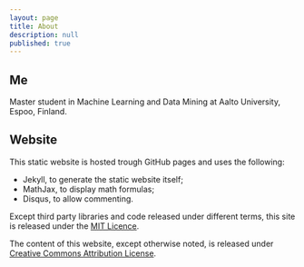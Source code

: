 ```yaml
---
layout: page
title: About
description: null
published: true
---
```

## Me
Master student in Machine Learning and Data Mining at Aalto University, Espoo, Finland.

## Website
This static website is hosted trough GitHub pages and uses the following:

- Jekyll, to generate the static website itself;
- MathJax, to display math formulas;
- Disqus, to allow commenting.

Except third party libraries and code released under different terms, this site is released under the [MIT Licence](https://opensource.org/licenses/mit-license.php).

The content of this website, except otherwise noted, is released under [Creative Commons Attribution License](http://creativecommons.org/licenses/by/4.0/).


